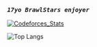 
### *`17yo BrawlStars enjoyer`*


<a href="https://codeforces.com/profile/Robot_chicken">
<img src="https://codeforces-readme-stats.vercel.app/api/card?username=Robot_chicken&theme=dark&disable_animations=true&show_icons=false&force_username=false" alt="Codeforces_Stats" /> 
</a>

![Top Langs](https://github-readme-stats.vercel.app/api/top-langs/?username=LinkCatList&layout=compact)
